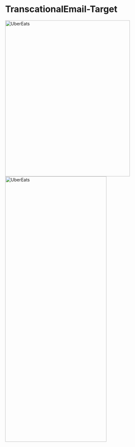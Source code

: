 # TranscationalEmail-Target

<img src="https://i.ibb.co/Qb1j3Js/target-desktop.png" alt="UberEats" title="Desktop" height="500" width="400" >
<img src="https://i.ibb.co/D5fVxH2/target-mobile.png" alt="UberEats" title="Mobile" height="850" width="325" >

